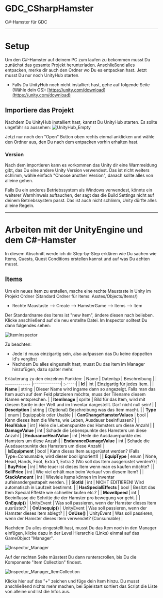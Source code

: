 # GDC_CSharpHamster
C#-Hamster für GDC

***
# Setup
Um den C#-Hamster auf deinem PC zum laufen zu bekommen musst Du zunächst das gesamte Projekt herunterladen. Anschließend alles entpacken, merke dir auch den Ordner wo Du es entpacken hast.
Jetzt musst Du nur noch UnityHub starten.

* Falls Du UnityHub noch nicht installiert hast, gehe auf folgende Seite (Wähle dein OS): [https://unity.com/download](https://unity.com/download)

## Importiere das Projekt
Nachdem Du UnityHub installiert hast, kannst Du UnityHub starten. Es sollte ungefähr so aussehen:
![UnityHub_Empty](https://user-images.githubusercontent.com/103567242/163169324-e12be060-1858-4150-a649-496e57e1288e.png)

Jetzt nur noch den "Open" Button oben rechts einmal anklicken und wähle den Ordner aus, den Du nach dem entpacken vorhin erhalten hast.
### Version
Nach dem importieren kann es vorkommen das Unity dir eine Warnmeldung gibt, das Du eine andere Unity Version verwendest. Das ist nicht weiters schlimm, wähle einfach "Choose another Version", danach sollte alles von alleine gehen.

Falls Du ein anderes Betriebssystem als Windows verwendest, könnte ein weiterer Warnhinweis auftauchen, der sagt das die Build Settings nicht auf deinem Betriebssystem passt. Das ist auch nicht schlimm, Unity dürfte alles alleine Regeln.
***
# Arbeiten mit der UnityEngine und dem C#-Hamster
In diesem Abschnitt werde ich dir Step-by-Step erklären wie Du sachen wie Items, Quests, Quest Conditions erstellen kannst und auf was Du achten musst.
## Items
Um ein neues Item zu erstellen, mache eine rechte Maustaste in Unity im Projekt Ordner (Standard Ordner für Items: Asstes/Objects/Items/)
* Rechte Maustaste --> Create --> HamsterGame --> Items --> Item

Der Standardname des Items ist "new Item", ändere diesen nach belieben. Klicke anschließend auf die neu erstellte Datei. Im Inspector solltest Du dann folgendes sehen:

![ItemInspector](https://user-images.githubusercontent.com/103567242/163169299-c046baf7-2a35-488b-99ad-867716cf10f9.png)

Zu beachten:
* Jede Id muss einzigartig sein, also aufpassen das Du keine doppelten Id's vergibst
* Nachdem Du  alles eingestellt hast, musst Du das Item im Manager hinzufügen, dazu später mehr.

Erläuterung zu den einzelnen Punkten:
| Name        | Datentyp           | Beschreibung  |
| ------------- |:-------------:| :-----:|
| **Id**      | int | Einzigartig für jedes Item. |
| **Name**      | string      |   Dieser Name wird ingame dann so angezeigt. Falls man das Item auch auf dem Feld platzieren möchte, muss der Tilename diesem Namen entsprechen. |
| **ItemImage** | sprite      |    Bild für das Item, wird mit diesem Sprite in der Welt und im Inventar dargestellt. Darf nicht null sein! |
| **Description**  |   string             |     (Optional) Beschreibung was das Item macht.             |
|  **Type**            |     enum           |     Equippable oder Usable             |
|  **CanChangeHamsterValues**            |     bool           |      Kann dieses Item die Werte, wie Leben, Ausdauer beeinflussen?            |
|  **HealValue**            |   int             |   Heile die Lebenspunkte des Hamsters um diese Anzahl |
|  **DamageValue**           |   int             |   Schade die Lebenspunkte des Hamsters um diese Anzahl |
|  **EnduranceHealValue**            |     int           |  Heile die Ausdauerpunkte des Hamsters um diese Anzahl|
|  **EnduranceDamageValue**            |    int            |     Schade die Ausdauerpunkte des Hamsters um diese Anzahl              |  
| **IsEquipment** | bool | Kann dieses Item ausgerüstet werden? (Falls Type=Consumable, wird dieser bool ignoriert!) |
| **EquipType** | enum | None, Head, Hands, Foot, Extra 1, Extra 2 (Wo soll das Item ausgerüstet werden?) |
| **BuyPrice** | int | Wie teuer ist dieses Item wenn man es kaufen möchte? |
| **SellPrice** | int | Wie viel erhält man beim Verkauf von diesem Item? |
| **StackAmount** | int | Wieviele Items können im Inventar aufeinandergestapelt werden. |
| **SlotId** | int | NICHT EDITIEREN! Wird automatisch in Laufzeit bestimmt. |
| **HasSpecialEffects** | bool | Besitzt das Item Special Effekte wie schneller laufen etc.? |
| **MoveSpeed** | int | Beeinflusse die Schritte die der Hamster pro bewegung vor geht. |
| **OnEquip()** | UnityEvent | Was soll passieren, wenn der Hamster dieses Item ausrüstet? |
| **OnUnequip()** | UnityEvent | Was soll passieren, wenn der Hamster dieses Item ablegt? |
| **OnUse()** | UnityEvent | Was soll passieren, wenn der Hamster dieses Item verwendet? (Consumable) |

Nachdem Du alles eingestellt hast, musst Du das Item noch in den Manager einfügen, klicke dazu in der Level Hierarchie (Links) einmal auf das GameObject "Manager".

![Inspector_Manager](https://user-images.githubusercontent.com/103567242/163173331-612f348c-917a-403f-af0b-900e223f7eb3.png)

Auf der rechten Seite müsstest Du dann runterscrollen, bis Du die Komponente "Item Collection" findest.

![Inspector_Manager_ItemCollection](https://user-images.githubusercontent.com/103567242/163173619-075883dc-703d-4627-8593-da282ee47ebb.png)

Klicke hier auf das "+" zeichen und füge dein Item hinzu. Du musst anschließend nichts mehr machen, bei Spielstart sortiert das Script die Liste von alleine und list die Infos aus.
